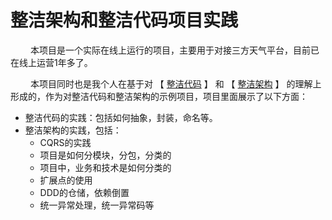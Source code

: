 # 整洁架构和整洁代码项目实践
&emsp;&emsp;
本项目是一个实际在线上运行的项目，主要用于对接三方天气平台，目前已在线上运营1年多了。

&emsp;&emsp;
本项目同时也是我个人在基于对 
【 [整洁代码](https://github.com/javaboy863/ark-arch/tree/main/arch-clean-code) 】 
和 【 [整洁架构](https://github.com/javaboy863/ark-arch/tree/main/arch-clean-architecture) 】
的理解上形成的，作为对整洁代码和整洁架构的示例项目，项目里面展示了以下方面：
- 整洁代码的实践：包括如何抽象，封装，命名等。
- 整洁架构的实践，包括：
  - CQRS的实践
  - 项目是如何分模块，分包，分类的
  - 项目中，业务和技术是如何分类的
  - 扩展点的使用
  - DDD的仓储，依赖倒置
  - 统一异常处理，统一异常码等